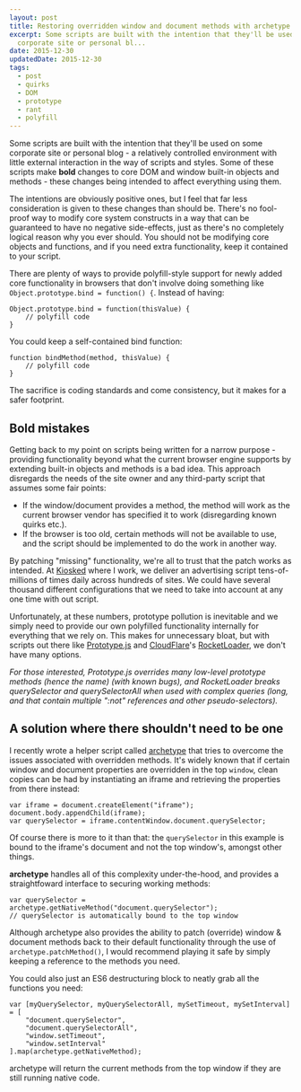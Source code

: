```yaml
---
layout: post
title: Restoring overridden window and document methods with archetype
excerpt: Some scripts are built with the intention that they'll be used on some
  corporate site or personal bl...
date: 2015-12-30
updatedDate: 2015-12-30
tags:
  - post
  - quirks
  - DOM
  - prototype
  - rant
  - polyfill
---
```


Some scripts are built with the intention that they'll be used on some corporate site or personal blog - a relatively controlled environment with little external interaction in the way of scripts and styles. Some of these scripts make **bold** changes to core DOM and window built-in objects and methods - these changes being intended to affect everything using them.

The intentions are obviously positive ones, but I feel that far less consideration is given to these changes than should be. There's no fool-proof way to modify core system constructs in a way that can be guaranteed to have no negative side-effects, just as there's no completely logical reason why you ever should. You should not be modifying core objects and functions, and if you need extra functionality, keep it contained to your script.

There are plenty of ways to provide polyfill-style support for newly added core functionality in browsers that don't involve doing something like `Object.prototype.bind = function() {`. Instead of having:

```
Object.prototype.bind = function(thisValue) {
	// polyfill code
}
```

You could keep a self-contained bind function:

```
function bindMethod(method, thisValue) {
	// polyfill code
}
```

The sacrifice is coding standards and come consistency, but it makes for a safer footprint.

## Bold mistakes

Getting back to my point on scripts being written for a narrow purpose - providing functionality beyond what the current browser engine supports by extending built-in objects and methods is a bad idea. This approach disregards the needs of the site owner and any third-party script that assumes some fair points:

 * If the window/document provides a method, the method will work as the current browser vendor has specified it to work (disregarding known quirks etc.).
 * If the browser is too old, certain methods will not be available to use, and the script should be implemented to do the work in another way.

By patching "missing" functionality, we're all to trust that the patch works as intended. At [Kiosked](http://kiosked.com) where I work, we deliver an advertising script tens-of-millions of times daily across hundreds of sites. We could have several thousand different configurations that we need to take into account at any one time with out script.

Unfortunately, at these numbers, prototype pollution is inevitable and we simply need to provide our own polyfilled functionality internally for everything that we rely on. This makes for unnecessary bloat, but with scripts out there like [Prototype.js](http://prototypejs.org/) and [CloudFlare](https://www.cloudflare.com/)'s [RocketLoader](https://support.cloudflare.com/hc/en-us/articles/200168056-What-does-Rocket-Loader-do), we don't have many options.

_For those interested, Prototype.js overrides many low-level prototype methods (hence the name) (with known bugs), and RocketLoader breaks querySelector and querySelectorAll when used with complex queries (long, and that contain multiple ":not" references and other pseudo-selectors)._

## A solution where there shouldn't need to be one

I recently wrote a helper script called [archetype](https://github.com/perry-mitchell/archetype) that tries to overcome the issues associated with overridden methods. It's widely known that if certain window and document properties are overridden in the top `window`, clean copies can be had by instantiating an iframe and retrieving the properties from there instead:

```
var iframe = document.createElement("iframe");
document.body.appendChild(iframe);
var querySelector = iframe.contentWindow.document.querySelector;
```

Of course there is more to it than that: the `querySelector` in this example is bound to the iframe's document and not the top window's, amongst other things.

**archetype** handles all of this complexity under-the-hood, and provides a straightfoward interface to securing working methods:

```
var querySelector = archetype.getNativeMethod("document.querySelector");
// querySelector is automatically bound to the top window
```

Although archetype also provides the ability to patch (override) window & document methods back to their default functionality through the use of `archetype.patchMethod()`, I would recommend playing it safe by simply keeping a reference to the methods you need.

You could also just an ES6 destructuring block to neatly grab all the functions you need:

```
var [myQuerySelector, myQuerySelectorAll, mySetTimeout, mySetInterval] = [
	"document.querySelector",
	"document.querySelectorAll",
	"window.setTimeout",
	"window.setInterval"
].map(archetype.getNativeMethod);
```

archetype will return the current methods from the top window if they are still running native code.
